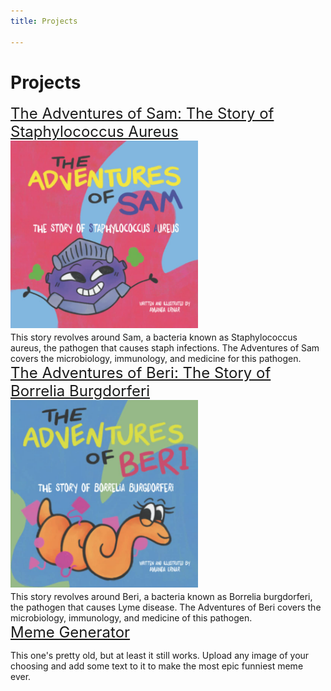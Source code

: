 ```yaml
---
title: Projects 

---
```

# Projects

<a href='https://www.amazon.com/Adventures-Sam-Story-Staphylococcus-Aureus-ebook/dp/B09MBJ71QZ/ref=sr_1_1?crid=1ZZPKN3BXSZ4F&keywords=amanda+ernar&qid=1675628887&sprefix=amanda+ern%2Caps%2C324&sr=8-1' style='font-size: 24px; background: none;'>
    The Adventures of Sam: The Story of Staphylococcus Aureus
    <br>
    <img src='/img/sam.png' style='height: 300px;'>    
</a>

<br>
This story revolves around Sam, a bacteria known as Staphylococcus aureus, the pathogen that causes staph infections. The Adventures of Sam covers the microbiology, immunology, and medicine for this pathogen.

<br>

<a href='https://www.amazon.com/Adventures-Beri-Story-Borrelia-Burgdorferi/dp/B099C28C3L/ref=pd_bxgy_vft_none_img_sccl_1/136-5579438-1068423?pd_rd_w=RZF5Z&content-id=amzn1.sym.7f0cf323-50c6-49e3-b3f9-63546bb79c92&pf_rd_p=7f0cf323-50c6-49e3-b3f9-63546bb79c92&pf_rd_r=1EBYYB4VFQWCJCR8K6Q0&pd_rd_wg=lN6MM&pd_rd_r=68aee9e2-6674-47dc-9ebe-f2cbb3215777&pd_rd_i=B099C28C3L&psc=1' style='font-size: 24px; background: none;'>
    The Adventures of Beri: The Story of Borrelia Burgdorferi
    <img src='/img/beri.png' style='height: 300px;'>
</a>

<br>
This story revolves around Beri, a bacteria known as Borrelia burgdorferi, the pathogen that causes Lyme disease. The Adventures of Beri covers the microbiology, immunology, and medicine of this pathogen.

<br>
<a href='https://amandaernar.github.io/MemeGenerator' target='_blank' style='font-size: 24px; background: none;' rel='noreferrer'>
    Meme Generator
</a>

This one's pretty old, but at least it still works. Upload any image of your choosing and add some text to it to make the most epic funniest meme ever.


